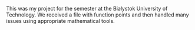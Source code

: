 This was my project for the semester at the Białystok University of Technology. We received a file with function points and then handled many issues using appropriate mathematical tools.
